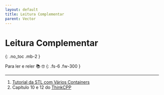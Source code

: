 ```yaml
---
layout: default
title: Leitura Complementar
parent: Vector
---
```


# Leitura Complementar
{: .no_toc .mb-2 }

Para ler e reler 📚 🤓
{: .fs-6 .fw-300 }

---

1. [Tutorial da STL com Vários Containers](https://www.geeksforgeeks.org/cpp-stl-tutorial/)
1. Capítulo 10 e 12 do [ThinkCPP](https://greenteapress.com/wp/think-c/)
